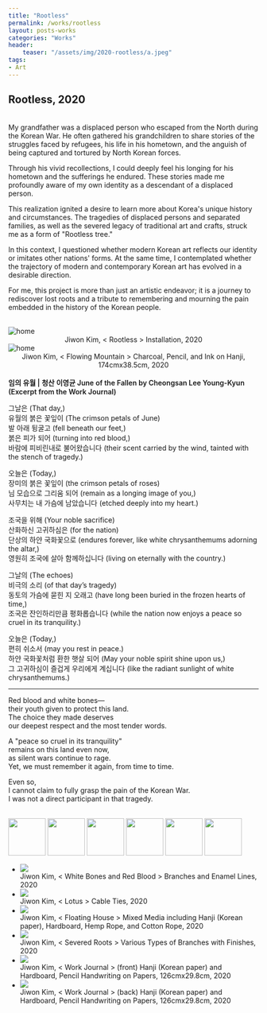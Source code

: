 ```yaml
---
title: "Rootless"
permalink: /works/rootless
layout: posts-works
categories: "Works"
header:
    teaser: "/assets/img/2020-rootless/a.jpeg"
tags:
- Art
---
```

## Rootless, 2020
<br>
My grandfather was a displaced person who escaped from the North during the Korean War. He often gathered his grandchildren to share stories of the struggles faced by refugees, his life in his hometown, and the anguish of being captured and tortured by North Korean forces. 
<br>

Through his vivid recollections, I could deeply feel his longing for his hometown and the sufferings he endured. These stories made me profoundly aware of my own identity as a descendant of a displaced person.
<br>

This realization ignited a desire to learn more about Korea's unique history and circumstances. The tragedies of displaced persons and separated families, as well as the severed legacy of traditional art and crafts, struck me as a form of "Rootless tree."
<br>

In this context, I questioned whether modern Korean art reflects our identity or imitates other nations' forms. At the same time, I contemplated whether the trajectory of modern and contemporary Korean art has evolved in a desirable direction.
<br>

For me, this project is more than just an artistic endeavor; it is a journey to rediscover lost roots and a tribute to remembering and mourning the pain embedded in the history of the Korean people.
<br>
<br>

<img src="/assets/img/2020-rootless/a.jpeg" style="width:auto; height:auto;" alt="home"> 
<div style = "text-align: center;"> 
Jiwon Kim, < Rootless > Installation, 2020 
</div>

<img src="/assets/img/2020-rootless/h.jpeg" style="width:auto; height:auto;" alt="home">
<div style = "text-align: center;"> 
Jiwon Kim, < Flowing Mountain > Charcoal, Pencil, and Ink on Hanji, 174cmx38.5cm, 2020 
</div>
<br>
  
<span style = "font-size: $type-size-4; font-weight: 600;"> 
임의 유월 | 청산 이영균  
June of the Fallen by Cheongsan Lee Young-Kyun  
(Excerpt from the Work Journal)
</span>

그날은 (That day,)  
유월의 붉은 꽃잎이 (The crimson petals of June)  
발 아래 뒹굴고 (fell beneath our feet,)  
붉은 피가 되어 (turning into red blood,)  
바람에 피비린내로 불어왔습니다 (their scent carried by the wind, tainted with the stench of tragedy.) 
<br>

오늘은 (Today,)  
장미의 붉은 꽃잎이 (the crimson petals of roses)  
님 모습으로 그리움 되어 (remain as a longing image of you,)  
사무치는 내 가슴에 남았습니다 (etched deeply into my heart.)
<br>  

조국을 위해 (Your noble sacrifice)  
산화하신 고귀하심은 (for the nation)  
단상의 하얀 국화꽃으로 (endures forever, like white chrysanthemums adorning the altar,)  
영원히 조국에 살아 함께하십니다 (living on eternally with the country.) 
<br>

그날의 (The echoes)   
비극의 소리 (of that day’s tragedy)  
동토의 가슴에 묻힌 지 오래고 (have long been buried in the frozen hearts of time,)  
조국은 잔인하리만큼 평화롭습니다 (while the nation now enjoys a peace so cruel in its tranquility.)
<br>

오늘은 (Today,)  
편히 쉬소서 (may you rest in peace.)  
하얀 국화꽃처럼 환한 햇살 되어 (May your noble spirit shine upon us,)  
그 고귀하심이 즐겁게 우리에게 계십니다 (like the radiant sunlight of white chrysanthemums.) 
<br>

--- 

Red blood and white bones—  
their youth given to protect this land.  
The choice they made deserves  
our deepest respect and the most tender words.
<br>

A "peace so cruel in its tranquility"  
remains on this land even now,  
as silent wars continue to rage.  
Yet, we must remember it again, from time to time.
<br>

Even so,  
I cannot claim to fully grasp the pain of the Korean War.  
I was not a direct participant in that tragedy.  
<br>

<div class="carousel-container">
    <!-- Thumbnails -->
    <div class="carousel-thumbnails">
        <img src="/assets/img/2020-rootless/zb.jpeg" width="75" height="75" data-index="0">
        <img src="/assets/img/2020-rootless/zc.jpeg" width="75" height="75" data-index="1">
        <img src="/assets/img/2020-rootless/zd.jpeg" width="75" height="75" data-index="2">
        <img src="/assets/img/2020-rootless/ze.jpeg" width="75" height="75" data-index="3">
        <img src="/assets/img/2020-rootless/zf.jpeg" width="75" height="75" data-index="4">
        <img src="/assets/img/2020-rootless/zg.jpeg" width="75" height="75" data-index="5">
    </div>
    <!-- Main Carousel -->
    <div class="glide glide-main">
        <div class="glide__track" data-glide-el="track">
        <ul class="glide__slides">
            <li class="glide__slide">
                <img src="/assets/img/2020-rootless/b.jpeg">
                <div class="slide-caption">Jiwon Kim, < White Bones and Red Blood > Branches and Enamel Lines, 2020</div>
            </li>
            <li class="glide__slide">
                <img src="/assets/img/2020-rootless/c.jpeg">
                <div class="slide-caption">Jiwon Kim, < Lotus > Cable Ties, 2020</div>
            </li>
            <li class="glide__slide">
                <img src="/assets/img/2020-rootless/d.jpeg">
                <div class="slide-caption">Jiwon Kim, < Floating House > Mixed Media including Hanji (Korean paper), Hardboard, Hemp Rope, and Cotton Rope, 2020</div>
            </li>
            <li class="glide__slide">
                <img src="/assets/img/2020-rootless/e.jpeg">
                <div class="slide-caption">Jiwon Kim, < Severed Roots > Various Types of Branches with Finishes, 2020</div>
            </li>
            <li class="glide__slide">
                <img src="/assets/img/2020-rootless/f.jpeg">
                <div class="slide-caption">Jiwon Kim, < Work Journal > (front) Hanji (Korean paper) and Hardboard, Pencil Handwriting on Papers, 126cmx29.8cm, 2020</div>
            </li>
            <li class="glide__slide">
                <img src="/assets/img/2020-rootless/g.jpeg">
                <div class="slide-caption">Jiwon Kim, < Work Journal > (back) Hanji (Korean paper) and Hardboard, Pencil Handwriting on Papers, 126cmx29.8cm, 2020</div>
            </li>
        </ul>
    </div>
</div>  
